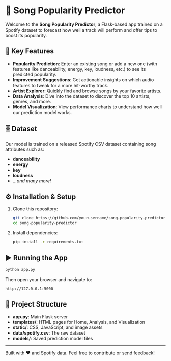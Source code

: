 # 🎵 Song Popularity Predictor

Welcome to the **Song Popularity Predictor**, a Flask-based app trained on a Spotify dataset to forecast how well a track will perform and offer tips to boost its popularity.

## 🚀 Key Features

- **Popularity Prediction**: Enter an existing song or add a new one (with features like danceability, energy, key, loudness, etc.) to see its predicted popularity.
- **Improvement Suggestions**: Get actionable insights on which audio features to tweak for a more hit-worthy track.
- **Artist Explorer**: Quickly find and browse songs by your favorite artists.
- **Data Analysis**: Dive into the dataset to discover the top 10 artists, genres, and more.
- **Model Visualization**: View performance charts to understand how well our prediction model works.

## 🗄️ Dataset

Our model is trained on a released Spotify CSV dataset containing song attributes such as:

- **danceability**
- **energy**
- **key**
- **loudness**
- _…and many more!_

## ⚙️ Installation & Setup

1. Clone this repository:
   ```bash
   git clone https://github.com/yourusername/song-popularity-predictor.git
   cd song-popularity-predictor
   ```
2. Install dependencies:
   ```bash
   pip install -r requirements.txt
   ```

## ▶️ Running the App

```bash
python app.py
``` 

Then open your browser and navigate to:

```
http://127.0.0.1:5000
```

## 📄 Project Structure

- **app.py**: Main Flask server
- **templates/**: HTML pages for Home, Analysis, and Visualization
- **static/**: CSS, JavaScript, and image assets
- **data/spotify.csv**: The raw dataset
- **models/**: Saved prediction model files

---

Built with ❤️ and Spotify data. Feel free to contribute or send feedback!
